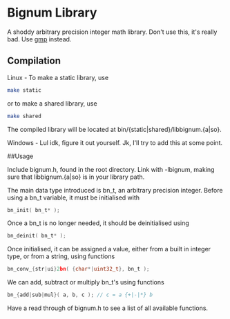 # Bignum Library

A shoddy arbitrary precision integer math library. Don't use this, it's really bad. Use [gmp](https://gmplib.org/) instead.

## Compilation

Linux - To make a static library, use
```bash
make static
```
or to make a shared library, use
```bash
make shared
```
The compiled library will be located at bin/{static|shared}/libbignum.{a|so}.

Windows - Lul idk, figure it out yourself. Jk, I'll try to add this at some point.

##Usage

Include bignum.h, found in the root directory.
Link with -lbignum, making sure that libbignum.{a|so} is in your library path.

The main data type introduced is bn_t, an arbitrary precision integer. Before using a bn_t variable, it must be initialised with
```c
bn_init( bn_t* );
```
Once a bn_t is no longer needed, it should be deinitialised using
```c
bn_deinit( bn_t* );
```
Once initialised, it can be assigned a value, either from a built in integer type, or from a string, using functions
```c
bn_conv_{str|ui}2bn( {char*|uint32_t}, bn_t );
```
We can add, subtract or multiply bn_t's using functions
```c
bn_{add|sub|mul}( a, b, c ); // c = a {+|-|*} b
```
Have a read through of bignum.h to see a list of all available functions.


